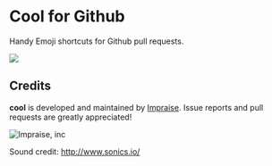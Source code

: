 # Cool for Github

Handy Emoji shortcuts for Github pull requests.

![](https://i.imgur.com/rMJqoW6.gif)

## Credits

**cool** is developed and maintained by [Impraise](http://www.impraise.com).
Issue reports and pull requests are greatly appreciated!

![Impraise, inc](http://i.imgur.com/x2oFA91.png)

Sound credit: http://www.sonics.io/